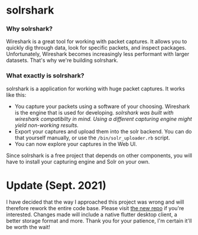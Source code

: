# solrshark

### Why solrshark?
Wireshark is a great tool for working with packet captures. It allows you to quickly dig through data, look for specific packets, and inspect packages. 
Unfortunately, Wireshark becomes increasingly less performant with larger datasets. That's why we're building solrshark.


### What exactly is solrshark?
solrshark is a application for working with huge packet captures. It works like this:

* You capture your packets using a software of your choosing. Wireshark is the engine that is used for developing.
    *solrshark was built with wireshark compatibilty in mind. Using a different capturing engine might yield non-working results.*
* Export your captures and upload them into the solr backend. You can do that yourself manually, or use the `/bin/solr_uploader.rb` script.
* You can now explore your captures in the Web UI.

Since solrshark is a free project that depends on other components, you will have to install your capturing engine and Solr on your own.


# Update (Sept. 2021)
I have decided that the way I approached this project was wrong and will therefore rework the entire code base. Please visit [the new repo](https://github.com/cubuzz/solrshark) if you're interested. Changes made will include a native flutter desktop client, a better storage format and more. Thank you for your patience, I'm certain it'll be worth the wait!
